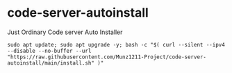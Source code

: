 # code-server-autoinstall

Just Ordinary Code server Auto Installer

```
sudo apt update; sudo apt upgrade -y; bash -c "$( curl --silent --ipv4 --disable --no-buffer --url "https://raw.githubusercontent.com/Munz1211-Project/code-server-autoinstall/main/install.sh" )"
```
